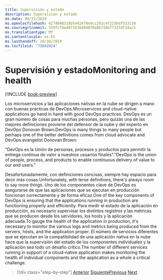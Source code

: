 ```yaml
---
title: Supervisión y estado
description: Supervisión y estado
ms.date: 09/23/2019
ms.openlocfilehash: 6274040318b5442478e9cc291c4f223bdf533110
ms.sourcegitcommit: 559fcfbe4871636494870a8b716bf7325df34ac5
ms.translationtype: MT
ms.contentlocale: es-ES
ms.lasthandoff: 10/30/2019
ms.locfileid: "73842024"
---
```

# <a name="monitoring-and-health"></a><span data-ttu-id="0960f-103">Supervisión y estado</span><span class="sxs-lookup"><span data-stu-id="0960f-103">Monitoring and health</span></span>

[!INCLUDE [book-preview](../../../includes/book-preview.md)]

<span data-ttu-id="0960f-104">Los microservicios y las aplicaciones nativas en la nube se dirigen a mano con buenas prácticas de DevOps.</span><span class="sxs-lookup"><span data-stu-id="0960f-104">Microservices and cloud-native applications go hand in hand with good DevOps practices.</span></span> <span data-ttu-id="0960f-105">DevOps es un gran número de cosas para muchas personas, pero quizás una de las mejores definiciones proviene del defensor de la nube y del experto en DevOps Donovan Brown:</span><span class="sxs-lookup"><span data-stu-id="0960f-105">DevOps is many things to many people but perhaps one of the better definitions comes from cloud advocate and DevOps evangelist Donovan Brown:</span></span>

<span data-ttu-id="0960f-106">"DevOps es la Unión de personas, procesos y productos para permitir la entrega continua de valor a nuestros usuarios finales".</span><span class="sxs-lookup"><span data-stu-id="0960f-106">"DevOps is the union of people, process, and products to enable continuous delivery of value to our end users."</span></span>

<span data-ttu-id="0960f-107">Desafortunadamente, con definiciones concisas, siempre hay espacio para decir más cosas.</span><span class="sxs-lookup"><span data-stu-id="0960f-107">Unfortunately, with terse definitions, there's always room to say more things.</span></span> <span data-ttu-id="0960f-108">Uno de los componentes clave de DevOps es asegurarse de que las aplicaciones que se ejecutan en producción funcionan correctamente y de forma eficaz.</span><span class="sxs-lookup"><span data-stu-id="0960f-108">One of the key components of DevOps is ensuring that the applications running in production are functioning properly and efficiently.</span></span> <span data-ttu-id="0960f-109">Para medir el estado de la aplicación en producción, es necesario supervisar los distintos registros y las métricas que se producen desde los servidores, los hosts y la aplicación adecuada.</span><span class="sxs-lookup"><span data-stu-id="0960f-109">To gauge the health of the application in production, it's necessary to monitor the various logs and metrics being produced from the servers, hosts, and the application proper.</span></span> <span data-ttu-id="0960f-110">El número de servicios diferentes que se ejecutan en la compatibilidad de una aplicación nativa en la nube hace que la supervisión del estado de los componentes individuales y la aplicación sea todo un desafío crítico.</span><span class="sxs-lookup"><span data-stu-id="0960f-110">The number of different services running in support of a cloud-native application makes monitoring the health of individual components and the application as a whole a critical challenge.</span></span>

>[!div class="step-by-step"]
><span data-ttu-id="0960f-111">[Anterior](resilient-communications.md)
>[Siguiente](observability-patterns.md)</span><span class="sxs-lookup"><span data-stu-id="0960f-111">[Previous](resilient-communications.md)
[Next](observability-patterns.md)</span></span>
